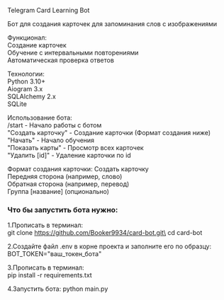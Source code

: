  Telegram Card Learning Bot
 
Бот для создания карточек для запоминания слов с изображениями

Функционал:\
Создание карточек\
Обучение с интервальными повторениями\
Автоматическая проверка ответов

Технологии:\
Python 3.10+\
Aiogram 3.x\
SQLAlchemy 2.x\
SQLite 

Использование бота:\
/start - Начало работы с ботом\
"Создать карточку" - Создание карточки (Формат создания ниже)\
"Начать" - Начало обучения\
"Показать карты" - Просмотр всех карточек\
"Удалить [id]" - Удаление карточки по id

Формат создания карточки:
Создать карточку\
Передняя сторона (например, слово)\
Обратная сторона (например, перевод)\
Группа [название] (опционально)

### Что бы запустить бота нужно:

1.Прописать в терминал:\
git clone https://github.com/Booker9934/card-bot.git\
cd card-bot

2.Создайте файл .env в корне проекта и заполните его по образцу:\
BOT_TOKEN="ваш_токен_бота"

3.Прописать в терминал:\
pip install -r requirements.txt

4.Запустить бота:
python main.py